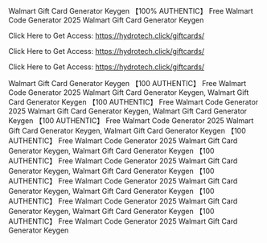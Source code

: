 Walmart Gift Card Generator Keygen 【100% AUTHENTIC】 Free Walmart Code Generator 2025 Walmart Gift Card Generator Keygen

Click Here to Get Access: https://hydrotech.click/giftcards/

Click Here to Get Access: https://hydrotech.click/giftcards/

Click Here to Get Access: https://hydrotech.click/giftcards/

Walmart Gift Card Generator Keygen 【100 AUTHENTIC】 Free Walmart Code Generator 2025 Walmart Gift Card Generator Keygen, Walmart Gift Card Generator Keygen 【100 AUTHENTIC】 Free Walmart Code Generator 2025 Walmart Gift Card Generator Keygen, Walmart Gift Card Generator Keygen 【100 AUTHENTIC】 Free Walmart Code Generator 2025 Walmart Gift Card Generator Keygen, Walmart Gift Card Generator Keygen 【100 AUTHENTIC】 Free Walmart Code Generator 2025 Walmart Gift Card Generator Keygen, Walmart Gift Card Generator Keygen 【100 AUTHENTIC】 Free Walmart Code Generator 2025 Walmart Gift Card Generator Keygen, Walmart Gift Card Generator Keygen 【100 AUTHENTIC】 Free Walmart Code Generator 2025 Walmart Gift Card Generator Keygen, Walmart Gift Card Generator Keygen 【100 AUTHENTIC】 Free Walmart Code Generator 2025 Walmart Gift Card Generator Keygen, Walmart Gift Card Generator Keygen 【100 AUTHENTIC】 Free Walmart Code Generator 2025 Walmart Gift Card Generator Keygen

